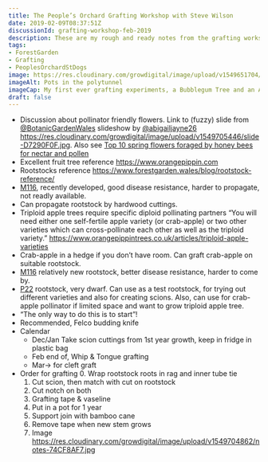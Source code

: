 ```yaml
---
title: The People’s Orchard Grafting Workshop with Steve Wilson
date: 2019-02-09T08:37:51Z
discussionId: grafting-workshop-feb-2019
description: These are my rough and ready notes from the grafting workshop for my personal consumption.
tags: 
- ForestGarden
- Grafting
- PeoplesOrchardStDogs
image: https://res.cloudinary.com/growdigital/image/upload/v1549651704/pots-CF5FDAA3.jpg
imageAlt: Pots in the polytunnel
imageCap: My first ever grafting experiments, a Bubblegum Tree and an Ashmead’s Kernel
draft: false
---
```


* Discussion about pollinator friendly flowers. Link to (fuzzy) slide from [@BotanicGardenWales](https://mobile.twitter.com/BotanicGardenWales) slideshow by [@abigailjayne26](https://mobile.twitter.com/@abigailjayne26) <https://res.cloudinary.com/growdigital/image/upload/v1549705446/slide-D7290F0F.jpg>. Also see [Top 10 spring flowers foraged by honey bees for nectar and pollen](https://www.forestgarden.wales/status/190126-springflowers/)
* Excellent fruit tree reference <https://www.orangepippin.com>
* Rootstocks reference <https://www.forestgarden.wales/blog/rootstock-reference/>
* [M116](https://www.orangepippintrees.co.uk/articles/rootstocks-for-apple-trees), recently developed, good disease resistance, harder to propagate, not readly available.
* Can propagate rootstock by hardwood cuttings.
* Triploid apple trees require specific diploid pollinating partners “You will need either one self-fertile apple variety (or crab-apple) or two other varieties which can cross-pollinate each other as well as the triploid variety.” <https://www.orangepippintrees.co.uk/articles/triploid-apple-varieties>
* Crab-apple in a hedge if you don’t have room. Can graft crab-apple on suitable rootstock.
* [M116](https://www.orangepippintrees.co.uk/articles/rootstocks-for-apple-trees) relatively new rootstock, better disease resistance, harder to come by.
* [P22](https://duckduckgo.com/?q=p22+rootstock) rootstock, very dwarf. Can use as a test rootstock, for trying out different varieties and also for creating scions. Also, can use for crab-apple pollinator if limited space and want to grow triploid apple tree.
* “The only way to do this is to start”!
* Recommended, Felco budding knife
* Calendar
  * Dec/Jan Take scion cuttings from 1st year growth, keep in fridge in plastic bag
  * Feb end of, Whip & Tongue grafting
  * Mar-> for cleft graft
* Order for grafting
  0. Wrap rootstock roots in rag and inner tube tie
  1. Cut scion, then match with cut on rootstock
  2. Cut notch on both
  3. Grafting tape & vaseline
  4. Put in a pot for 1 year
  5. Support join with bamboo cane
  6. Remove tape when new stem grows
  7. Image <https://res.cloudinary.com/growdigital/image/upload/v1549704862/notes-74CF8AF7.jpg>
